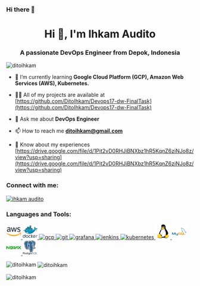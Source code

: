 ### Hi there 👋

<!--
**DitoIhkam/DitoIhkam** is a ✨ _special_ ✨ repository because its `README.md` (this file) appears on your GitHub profile.

Here are some ideas to get you started:

- 🔭 I’m currently working on ...
- 🌱 I’m currently learning ...
- 👯 I’m looking to collaborate on ...
- 🤔 I’m looking for help with ...
- 💬 Ask me about ...
- 📫 How to reach me: ...
- 😄 Pronouns: ...
- ⚡ Fun fact: ...
-->


<h1 align="center">Hi 👋, I'm Ihkam Audito</h1>
<h3 align="center">A passionate DevOps Engineer from Depok, Indonesia</h3>

<p align="left"> <img src="https://komarev.com/ghpvc/?username=ditoihkam&label=Profile%20views&color=0e75b6&style=flat" alt="ditoihkam" /> </p>

- 🌱 I’m currently learning **Google Cloud Platform (GCP), Amazon Web Services (AWS), Kubernetes.**

- 👨‍💻 All of my projects are available at [https://github.com/DitoIhkam/Devops17-dw-FinalTask](https://github.com/DitoIhkam/Devops17-dw-FinalTask)

- 💬 Ask me about **DevOps Engineer**

- 📫 How to reach me **ditoihkam@gmail.com**

- 📄 Know about my experiences [https://drive.google.com/file/d/1Pit2vD0RHJiBNXbz1hR5KqnZ6ziNJo8z/view?usp=sharing](https://drive.google.com/file/d/1Pit2vD0RHJiBNXbz1hR5KqnZ6ziNJo8z/view?usp=sharing)

<h3 align="left">Connect with me:</h3>
<p align="left">
<a href="https://linkedin.com/in/ihkam audito" target="blank"><img align="center" src="https://raw.githubusercontent.com/rahuldkjain/github-profile-readme-generator/master/src/images/icons/Social/linked-in-alt.svg" alt="ihkam audito" height="30" width="40" /></a>
</p>

<h3 align="left">Languages and Tools:</h3>
<p align="left"> <a href="https://aws.amazon.com" target="_blank" rel="noreferrer"> <img src="https://raw.githubusercontent.com/devicons/devicon/master/icons/amazonwebservices/amazonwebservices-original-wordmark.svg" alt="aws" width="40" height="40"/> </a> <a href="https://www.docker.com/" target="_blank" rel="noreferrer"> <img src="https://raw.githubusercontent.com/devicons/devicon/master/icons/docker/docker-original-wordmark.svg" alt="docker" width="40" height="40"/> </a> <a href="https://cloud.google.com" target="_blank" rel="noreferrer"> <img src="https://www.vectorlogo.zone/logos/google_cloud/google_cloud-icon.svg" alt="gcp" width="40" height="40"/> </a> <a href="https://git-scm.com/" target="_blank" rel="noreferrer"> <img src="https://www.vectorlogo.zone/logos/git-scm/git-scm-icon.svg" alt="git" width="40" height="40"/> </a> <a href="https://grafana.com" target="_blank" rel="noreferrer"> <img src="https://www.vectorlogo.zone/logos/grafana/grafana-icon.svg" alt="grafana" width="40" height="40"/> </a> <a href="https://www.jenkins.io" target="_blank" rel="noreferrer"> <img src="https://www.vectorlogo.zone/logos/jenkins/jenkins-icon.svg" alt="jenkins" width="40" height="40"/> </a> <a href="https://kubernetes.io" target="_blank" rel="noreferrer"> <img src="https://www.vectorlogo.zone/logos/kubernetes/kubernetes-icon.svg" alt="kubernetes" width="40" height="40"/> </a> <a href="https://www.linux.org/" target="_blank" rel="noreferrer"> <img src="https://raw.githubusercontent.com/devicons/devicon/master/icons/linux/linux-original.svg" alt="linux" width="40" height="40"/> </a> <a href="https://www.mysql.com/" target="_blank" rel="noreferrer"> <img src="https://raw.githubusercontent.com/devicons/devicon/master/icons/mysql/mysql-original-wordmark.svg" alt="mysql" width="40" height="40"/> </a> <a href="https://www.nginx.com" target="_blank" rel="noreferrer"> <img src="https://raw.githubusercontent.com/devicons/devicon/master/icons/nginx/nginx-original.svg" alt="nginx" width="40" height="40"/> </a> <a href="https://www.postgresql.org" target="_blank" rel="noreferrer"> <img src="https://raw.githubusercontent.com/devicons/devicon/master/icons/postgresql/postgresql-original-wordmark.svg" alt="postgresql" width="40" height="40"/> </a> </p>

<p><img align="left" src="https://github-readme-stats.vercel.app/api/top-langs?username=ditoihkam&show_icons=true&locale=en&layout=compact" alt="ditoihkam" /></p>

<p>&nbsp;<img align="center" src="https://github-readme-stats.vercel.app/api?username=ditoihkam&show_icons=true&locale=en" alt="ditoihkam" /></p>

<p><img align="center" src="https://github-readme-streak-stats.herokuapp.com/?user=ditoihkam&" alt="ditoihkam" /></p>
